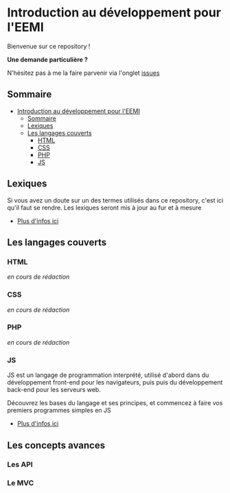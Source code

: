 # Introduction au développement pour l'EEMI

Bienvenue sur ce repository ! 

**Une demande particulière ?**

N'hésitez pas à me la faire parvenir via l'onglet [issues](https://github.com/deozza/introduction-developpement-eemi/issues)

## Sommaire

- [Introduction au développement pour l'EEMI](#introduction-au-d-veloppement-pour-l-eemi)
  * [Sommaire](#sommaire)
  * [Lexiques](#lexiques)
  * [Les langages couverts](#les-langages-couverts)
    + [HTML](#html)
    + [CSS](#css)
    + [PHP](#php)
    + [JS](#js)

## Lexiques

Si vous avez un doute sur un des termes utilisés dans ce repository, c'est ici qu'il faut se rendre. Les lexiques seront mis à jour au fur et à mesure

- [Plus d'infos ici](./lexique)

## Les langages couverts

### HTML

*en cours de rédaction*

### CSS

*en cours de rédaction*

### PHP

*en cours de rédaction*

### JS

JS est un langage de programmation interprété, utilisé d'abord dans du développement front-end pour les navigateurs, puis puis du développement back-end pour les serveurs web.

Découvrez les bases du langage et ses principes, et commencez à faire vos premiers programmes simples en JS

- [Plus d'infos ici](./langages/js)


## Les concepts avances

### Les API

### Le MVC
